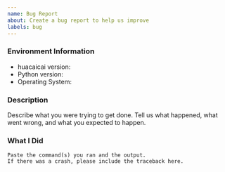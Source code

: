 ```yaml
---
name: Bug Report
about: Create a bug report to help us improve
labels: bug
---
```


<!-- Please search existing issues to avoid creating duplicates. -->

### Environment Information

-   huacaicai version:
-   Python version:
-   Operating System:

### Description

Describe what you were trying to get done.
Tell us what happened, what went wrong, and what you expected to happen.

### What I Did

```
Paste the command(s) you ran and the output.
If there was a crash, please include the traceback here.
```

